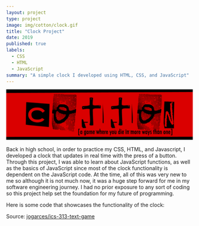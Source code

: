 ```yaml
---
layout: project
type: project
image: img/cotton/clock.gif
title: "Clock Project"
date: 2019
published: true
labels:
  - CSS
  - HTML
  - JavaScript
summary: "A simple clock I developed using HTML, CSS, and JavaScript"
---
```


<img class="img-fluid" src="../img/cotton/cotton-header.png">

Back in high school, in order to practice my CSS, HTML, and Javascript, I developed a clock that updates in real time with the press of a button. Through this project, I was able to learn about JavaScript functions, as well as the basics of JavaScript since most of the clock functionality is dependent on the JavaScript code. At the time, all of this was very new to me so although it is not much now, it was a huge step forward for me in my software engineering journey. I had no prior exposure to any sort of coding so this project help set the foundation for my future of programming.

Here is some code that showcases the functionality of the clock: 



Source: <a href="https://github.com/jogarces/ics-313-text-game"><i class="large github icon "></i>jogarces/ics-313-text-game</a>
